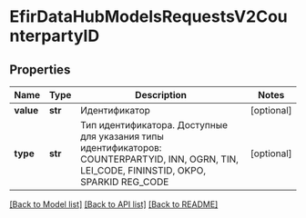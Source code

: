 # EfirDataHubModelsRequestsV2CounterpartyID

## Properties
Name | Type | Description | Notes
------------ | ------------- | ------------- | -------------
**value** | **str** | Идентификатор | [optional] 
**type** | **str** | Тип идентификатора. Доступные для указания типы идентификаторов:  COUNTERPARTYID,  INN,  OGRN,  TIN,  LEI_CODE,  FININSTID,  OKPO,  SPARKID  REG_CODE | [optional] 

[[Back to Model list]](../README.md#documentation-for-models) [[Back to API list]](../README.md#documentation-for-api-endpoints) [[Back to README]](../README.md)


